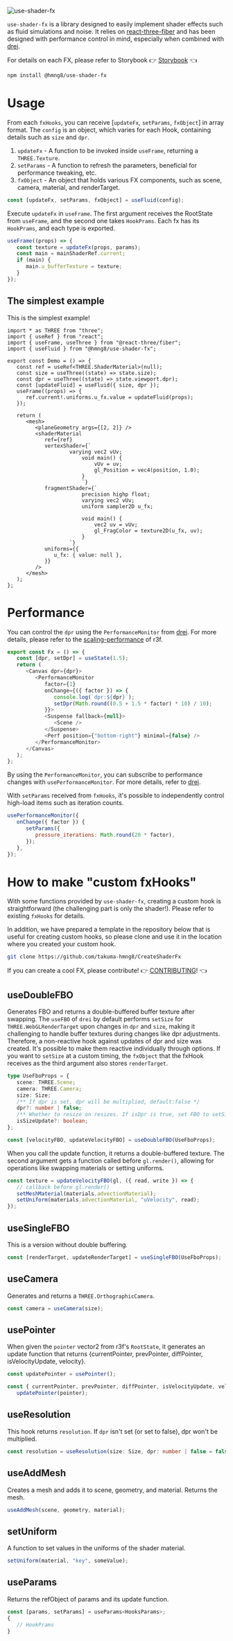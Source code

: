 ![use-shader-fx](public/app.jpg)

`use-shader-fx` is a library designed to easily implement shader effects such as fluid simulations and noise. It relies on [react-three-fiber](https://github.com/pmndrs/react-three-fiber) and has been designed with performance control in mind, especially when combined with [drei](https://github.com/pmndrs/drei).

For details on each FX, please refer to Storybook
👉 [Storybook](https://use-shader-fx-stories.vercel.app/) 👈

```bash
npm install @hmng8/use-shader-fx
```

# Usage

From each `fxHooks`, you can receive [`updateFx`, `setParams`, `fxObject`] in array format. The `config` is an object, which varies for each Hook, containing details such as `size` and `dpr`.

1. `updateFx` - A function to be invoked inside `useFrame`, returning a `THREE.Texture`.
2. `setParams` - A function to refresh the parameters, beneficial for performance tweaking, etc.
3. `fxObject` - An object that holds various FX components, such as scene, camera, material, and renderTarget.

```js
const [updateFx, setParams, fxObject] = useFluid(config);
```

Execute `updateFx` in `useFrame`. The first argument receives the RootState from `useFrame`, and the second one takes `HookPrams`. Each fx has its `HookPrams`, and each type is exported.

```js
useFrame((props) => {
   const texture = updateFx(props, params);
   const main = mainShaderRef.current;
   if (main) {
      main.u_bufferTexture = texture;
   }
});
```

## The simplest example

This is the simplest example!

```tsx
import * as THREE from "three";
import { useRef } from "react";
import { useFrame, useThree } from "@react-three/fiber";
import { useFluid } from "@hmng8/use-shader-fx";

export const Demo = () => {
   const ref = useRef<THREE.ShaderMaterial>(null);
   const size = useThree((state) => state.size);
   const dpr = useThree((state) => state.viewport.dpr);
   const [updateFluid] = useFluid({ size, dpr });
   useFrame((props) => {
      ref.current!.uniforms.u_fx.value = updateFluid(props);
   });

   return (
      <mesh>
         <planeGeometry args={[2, 2]} />
         <shaderMaterial
            ref={ref}
            vertexShader={`
					varying vec2 vUv;
						void main() {
							vUv = uv;
							gl_Position = vec4(position, 1.0);
						}
						`}
            fragmentShader={`
						precision highp float;
						varying vec2 vUv;
						uniform sampler2D u_fx;

						void main() {
							vec2 uv = vUv;
							gl_FragColor = texture2D(u_fx, uv);
						}
					`}
            uniforms={{
               u_fx: { value: null },
            }}
         />
      </mesh>
   );
};
```

# Performance

You can control the `dpr` using the `PerformanceMonitor` from [drei](https://github.com/pmndrs/drei). For more details, please refer to the [scaling-performance](https://docs.pmnd.rs/react-three-fiber/advanced/scaling-performance) of r3f.

```js
export const Fx = () => {
   const [dpr, setDpr] = useState(1.5);
   return (
      <Canvas dpr={dpr}>
         <PerformanceMonitor
            factor={1}
            onChange={({ factor }) => {
               console.log(`dpr:${dpr}`);
               setDpr(Math.round((0.5 + 1.5 * factor) * 10) / 10);
            }}>
            <Suspense fallback={null}>
               <Scene />
            </Suspense>
            <Perf position={"bottom-right"} minimal={false} />
         </PerformanceMonitor>
      </Canvas>
   );
};
```

By using the `PerformanceMonitor`, you can subscribe to performance changes with `usePerformanceMonitor`. For more details, refer to [drei](https://github.com/pmndrs/drei#performancemonitor).

With `setParams` received from `fxHooks`, it's possible to independently control high-load items such as iteration counts.

```js
usePerformanceMonitor({
   onChange({ factor }) {
      setParams({
         pressure_iterations: Math.round(20 * factor),
      });
   },
});
```

# How to make "custom fxHooks"

With some functions provided by `use-shader-fx`, creating a custom hook is straightforward (the challenging part is only the shader!). Please refer to existing `fxHooks` for details.

In addition, we have prepared a template in the repository below that is useful for creating custom hooks, so please clone and use it in the location where you created your custom hook.

```bash
git clone https://github.com/takuma-hmng8/CreateShaderFx
```

If you can create a cool FX, please contribute!
👉 [CONTRIBUTING](CONTRIBUTING.md)! 👈

## useDoubleFBO

Generates FBO and returns a double-buffered buffer texture after swapping. The `useFBO` of `drei` by default performs `setSize` for `THREE.WebGLRenderTarget` upon changes in `dpr` and `size`, making it challenging to handle buffer textures during changes like dpr adjustments. Therefore, a non-reactive hook against updates of dpr and size was created. It's possible to make them reactive individually through options. If you want to `setSize` at a custom timing, the `fxObject` that the fxHook receives as the third argument also stores `renderTarget`.

```ts
type UseFboProps = {
   scene: THREE.Scene;
   camera: THREE.Camera;
   size: Size;
   /** If dpr is set, dpr will be multiplied, default:false */
   dpr?: number | false;
   /** Whether to resize on resizes. If isDpr is true, set FBO to setSize even if dpr is changed, default:false */
   isSizeUpdate?: boolean;
};

const [velocityFBO, updateVelocityFBO] = useDoubleFBO(UseFboProps);
```

When you call the update function, it returns a double-buffered texture. The second argument gets a function called before `gl.render()`, allowing for operations like swapping materials or setting uniforms.

```js
const texture = updateVelocityFBO(gl, ({ read, write }) => {
   // callback before gl.render()
   setMeshMaterial(materials.advectionMaterial);
   setUniform(materials.advectionMaterial, "uVelocity", read);
});
```

## useSingleFBO

This is a version without double buffering.

```js
const [renderTarget, updateRenderTarget] = useSingleFBO(UseFboProps);
```

## useCamera

Generates and returns a `THREE.OrthographicCamera`.

```js
const camera = useCamera(size);
```

## usePointer

When given the `pointer` vector2 from r3f's `RootState`, it generates an update function that returns {currentPointer, prevPointer, diffPointer, isVelocityUpdate, velocity}.

```js
const updatePointer = usePointer();

const { currentPointer, prevPointer, diffPointer, isVelocityUpdate, velocity } =
   updatePointer(pointer);
```

## useResolution

This hook returns `resolution`. If `dpr` isn't set (or set to false), dpr won't be multiplied.

```ts
const resolution = useResolution(size: Size, dpr: number | false = false);
```

## useAddMesh

Creates a mesh and adds it to scene, geometry, and material. Returns the mesh.

```js
useAddMesh(scene, geometry, material);
```

## setUniform

A function to set values in the uniforms of the shader material.

```js
setUniform(material, "key", someValue);
```

## useParams

Returns the refObject of params and its update function.

```ts
const [params, setParams] = useParams<HooksParams>;
{
   // HookPrams
}
```
